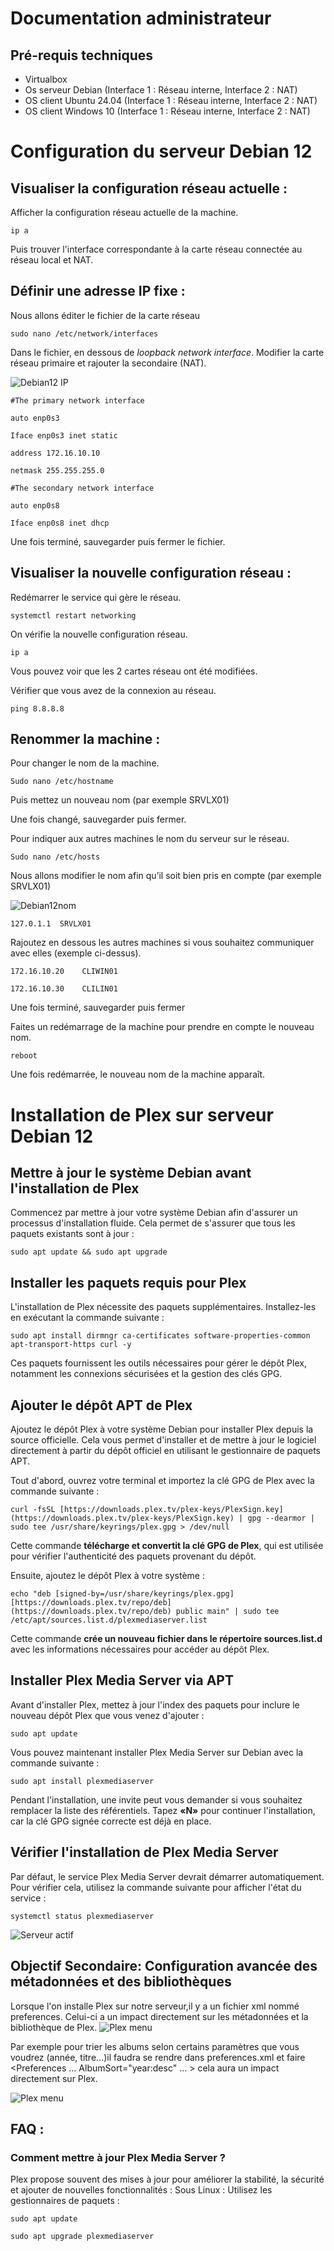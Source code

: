 # Documentation administrateur

## Pré-requis techniques
- Virtualbox
- Os serveur Debian (Interface 1 : Réseau interne, Interface 2 : NAT)
- OS client Ubuntu 24.04 (Interface 1 : Réseau interne, Interface 2 : NAT)
- OS client Windows 10 (Interface 1 : Réseau interne, Interface 2 : NAT)

# Configuration du serveur Debian 12

## Visualiser la configuration réseau actuelle :

Afficher la configuration réseau actuelle de la machine.

`ip a`
  
Puis trouver l'interface correspondante à la carte réseau connectée au réseau local et NAT. 

## Définir une adresse IP fixe :
Nous allons éditer le fichier de la carte réseau

`sudo nano /etc/network/interfaces`
  
Dans le fichier, en dessous de  *loopback network interface*. Modifier la carte réseau primaire et rajouter la secondaire (NAT).

![Debian12 IP](./IMAGES/Image1Debian12.png)

`#The primary network interface`

`auto enp0s3`

`Iface enp0s3 inet static`
	
 `address 172.16.10.10`
	
 `netmask 255.255.255.0`

`#The secondary network interface`

`auto enp0s8`

`Iface enp0s8 inet dhcp`

Une fois terminé, sauvegarder puis fermer le fichier.

## Visualiser la nouvelle configuration réseau :

Redémarrer le service qui gère le réseau.

`systemctl restart networking`

On vérifie la nouvelle configuration réseau.

`ip a`
  
Vous pouvez voir que les 2 cartes réseau ont été modifiées.

Vérifier que vous avez de la connexion au réseau.

`ping 8.8.8.8`

## Renommer la machine :

Pour changer le nom de la machine.

`Sudo nano /etc/hostname`
  
Puis mettez un nouveau nom (par exemple SRVLX01)

Une fois changé, sauvegarder puis fermer.

Pour indiquer aux autres machines le nom du serveur sur le réseau.

`Sudo nano /etc/hosts`
  
Nous allons modifier le nom afin qu’il soit bien pris en compte (par exemple SRVLX01)

![Debian12nom](./IMAGES/Image2Debian12.png)

`127.0.1.1	SRVLX01`

Rajoutez en dessous les autres machines si vous souhaitez communiquer avec elles (exemple ci-dessus).

`172.16.10.20	 CLIWIN01`

`172.16.10.30	 CLILIN01`
  
Une fois terminé, sauvegarder puis fermer

Faites un redémarrage de la machine pour prendre en compte le nouveau nom.

`reboot`
  
Une fois redémarrée, le nouveau nom de la machine apparaît.

# **Installation de Plex sur serveur Debian 12**
 
## **Mettre à jour le système Debian avant l'installation de Plex**
 
Commencez par mettre à jour votre système Debian afin d'assurer un processus d'installation fluide. Cela permet de s'assurer que tous les paquets existants sont à jour :
 
`sudo apt update && sudo apt upgrade`
 
## **Installer les paquets requis pour Plex**
 
L'installation de Plex nécessite des paquets supplémentaires. Installez-les en exécutant la commande suivante :
 
`sudo apt install dirmngr ca-certificates software-properties-common apt-transport-https curl -y`
 
Ces paquets fournissent les outils nécessaires pour gérer le dépôt Plex, notamment les connexions sécurisées et la gestion des clés GPG.
 
## **Ajouter le dépôt APT de Plex**
 
Ajoutez le dépôt Plex à votre système Debian pour installer Plex depuis la source officielle. Cela vous permet d'installer et de mettre à jour le logiciel directement à partir du dépôt officiel en utilisant le gestionnaire de paquets APT.
 
Tout d'abord, ouvrez votre terminal et importez la clé GPG de Plex avec la commande suivante :
 
`curl -fsSL [https://downloads.plex.tv/plex-keys/PlexSign.key](https://downloads.plex.tv/plex-keys/PlexSign.key) | gpg --dearmor | sudo tee /usr/share/keyrings/plex.gpg > /dev/null`
 
Cette commande **télécharge et convertit la clé GPG de Plex**, qui est utilisée pour vérifier l'authenticité des paquets provenant du dépôt.
 
Ensuite, ajoutez le dépôt Plex à votre système :
 
`echo "deb [signed-by=/usr/share/keyrings/plex.gpg] [https://downloads.plex.tv/repo/deb](https://downloads.plex.tv/repo/deb) public main" | sudo tee /etc/apt/sources.list.d/plexmediaserver.list`
 
Cette commande **crée un nouveau fichier dans le répertoire sources.list.d** avec les informations nécessaires pour accéder au dépôt Plex.
 
## **Installer Plex Media Server via APT**
 
Avant d'installer Plex, mettez à jour l'index des paquets pour inclure le nouveau dépôt Plex que vous venez d'ajouter :
 
`sudo apt update`
 
Vous pouvez maintenant installer Plex Media Server sur Debian avec la commande suivante :
 
`sudo apt install plexmediaserver`
 
Pendant l'installation, une invite peut vous demander si vous souhaitez remplacer la liste des référentiels. Tapez **«N»** pour continuer l'installation, car la clé GPG signée correcte est déjà en place.
 
## **Vérifier l'installation de Plex Media Server**
 
Par défaut, le service Plex Media Server devrait démarrer automatiquement. Pour vérifier cela, utilisez la commande suivante pour afficher l'état du service :
 
`systemctl status plexmediaserver`


![Serveur actif](./IMAGES/serverOk.png)

## **Objectif Secondaire: Configuration avancée des métadonnées et des bibliothèques**

Lorsque l'on installe Plex sur notre serveur,il y a un fichier xml nommé preferences. Celui-ci a un impact directement sur les métadonnées et la bibliothèque de Plex.
![Plex menu](./IMAGES/IMG_9221.jpeg)

Par exemple pour trier les albums selon certains paramètres que vous voudrez (année, titre...)il faudra se rendre dans preferences.xml et faire  <Preferences ... AlbumSort="year:desc" ... > cela aura un impact directement sur Plex.

![Plex menu](./IMAGES/IMG_9222.jpeg)


## FAQ :

### Comment mettre à jour Plex Media Server ?
Plex propose souvent des mises à jour pour améliorer la stabilité, la sécurité et ajouter de nouvelles fonctionnalités :
Sous Linux : Utilisez les gestionnaires de paquets :

`sudo apt update`

`sudo apt upgrade plexmediaserver`



